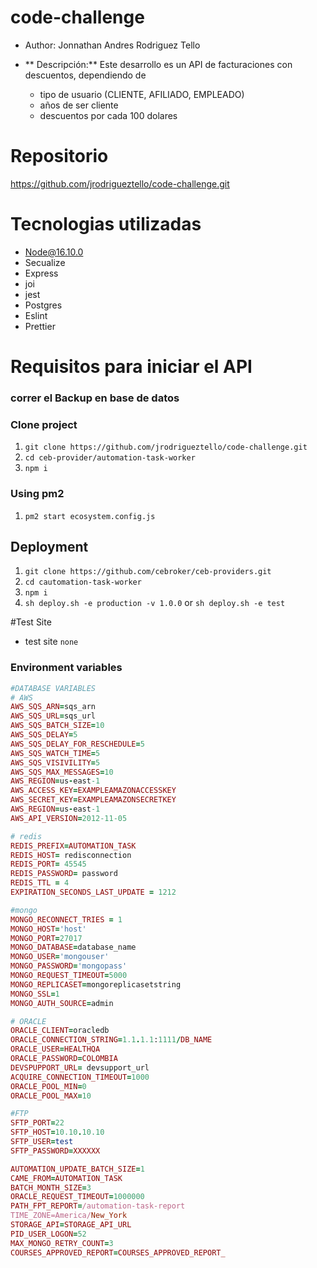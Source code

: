 # code-challenge
- Author: Jonnathan Andres Rodriguez Tello

- ** Descripción:** Este desarrollo es un API de facturaciones con descuentos, dependiendo de 
    - tipo de usuario (CLIENTE, AFILIADO, EMPLEADO)
    - años de ser cliente
    - descuentos por cada 100 dolares

# Repositorio

https://github.com/jrodrigueztello/code-challenge.git

# Tecnologias utilizadas 

- Node@16.10.0
- Secualize
- Express
- joi
- jest
- Postgres
- Eslint
- Prettier
# Requisitos para iniciar el API

### correr el Backup en base de datos


### Clone project

1. `git clone https://github.com/jrodrigueztello/code-challenge.git`
2. `cd ceb-provider/automation-task-worker`
3. `npm i`


### Using pm2

1. `pm2 start ecosystem.config.js`

## Deployment

1. `git clone https://github.com/cebroker/ceb-providers.git`
2. `cd cautomation-task-worker`
3. `npm i`
4. `sh deploy.sh -e production -v 1.0.0` or `sh deploy.sh -e test`

#Test Site

- test site `none`

### Environment variables

```ruby
#DATABASE VARIABLES
# AWS
AWS_SQS_ARN=sqs_arn
AWS_SQS_URL=sqs_url
AWS_SQS_BATCH_SIZE=10
AWS_SQS_DELAY=5
AWS_SQS_DELAY_FOR_RESCHEDULE=5
AWS_SQS_WATCH_TIME=5
AWS_SQS_VISIVILITY=5
AWS_SQS_MAX_MESSAGES=10
AWS_REGION=us-east-1
AWS_ACCESS_KEY=EXAMPLEAMAZONACCESSKEY
AWS_SECRET_KEY=EXAMPLEAMAZONSECRETKEY
AWS_REGION=us-east-1
AWS_API_VERSION=2012-11-05

# redis
REDIS_PREFIX=AUTOMATION_TASK
REDIS_HOST= redisconnection
REDIS_PORT= 45545
REDIS_PASSWORD= password
REDIS_TTL = 4
EXPIRATION_SECONDS_LAST_UPDATE = 1212

#mongo
MONGO_RECONNECT_TRIES = 1
MONGO_HOST='host'
MONGO_PORT=27017
MONGO_DATABASE=database_name
MONGO_USER='mongouser'
MONGO_PASSWORD='mongopass'
MONGO_REQUEST_TIMEOUT=5000
MONGO_REPLICASET=mongoreplicasetstring
MONGO_SSL=1
MONGO_AUTH_SOURCE=admin

# ORACLE
ORACLE_CLIENT=oracledb
ORACLE_CONNECTION_STRING=1.1.1.1:1111/DB_NAME
ORACLE_USER=HEALTHQA
ORACLE_PASSWORD=COLOMBIA
DEVSPUPPORT_URL= devsupport_url
ACQUIRE_CONNECTION_TIMEOUT=1000
ORACLE_POOL_MIN=0
ORACLE_POOL_MAX=10

#FTP
SFTP_PORT=22
SFTP_HOST=10.10.10.10
SFTP_USER=test
SFTP_PASSWORD=XXXXXX

AUTOMATION_UPDATE_BATCH_SIZE=1
CAME_FROM=AUTOMATION_TASK
BATCH_MONTH_SIZE=3
ORACLE_REQUEST_TIMEOUT=1000000
PATH_FPT_REPORT=/automation-task-report
TIME_ZONE=America/New_York
STORAGE_API=STORAGE_API_URL
PID_USER_LOGON=52
MAX_MONGO_RETRY_COUNT=3
COURSES_APPROVED_REPORT=COURSES_APPROVED_REPORT_
```